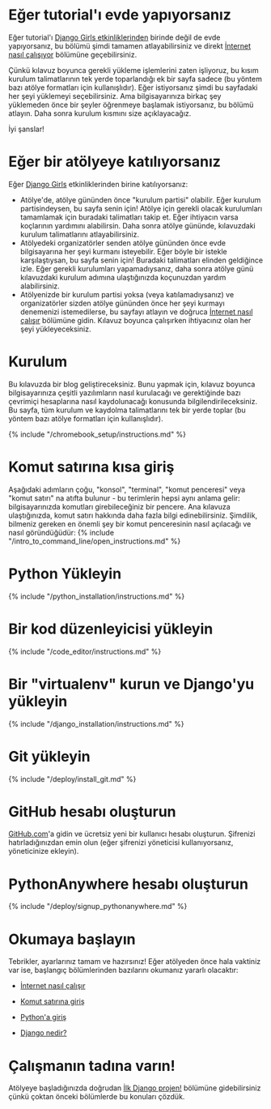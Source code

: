 # Eğer tutorial'ı evde yapıyorsanız

Eğer tutorial'ı [Django Girls etkinliklerinden](https://djangogirls.org/events/) birinde değil de evde yapıyorsanız, bu bölümü şimdi tamamen atlayabilirsiniz ve direkt [İnternet nasıl çalışıyor](../how_the_internet_works/README.md) bölümüne geçebilirsiniz.

Çünkü kılavuz boyunca gerekli yükleme işlemlerini zaten işliyoruz, bu kısım kurulum talimatlarının tek yerde toparlandığı ek bir sayfa sadece (bu yöntem bazı atölye formatları için kullanışlıdır). Eğer istiyorsanız şimdi bu sayfadaki her şeyi yüklemeyi seçebilirsiniz. Ama bilgisayarınıza birkaç şey yüklemeden önce bir şeyler öğrenmeye başlamak istiyorsanız, bu bölümü atlayın. Daha sonra kurulum kısmını size açıklayacağız.

İyi şanslar!

# Eğer bir atölyeye katılıyorsanız

Eğer [Django Girls](https://djangogirls.org/events/) etkinliklerinden birine katılıyorsanız:

* Atölye'de, atölye gününden önce "kurulum partisi" olabilir. Eğer kurulum partisindeysen, bu sayfa senin için! Atölye için gerekli olacak kurulumları tamamlamak için buradaki talimatları takip et. Eğer ihtiyacın varsa koçlarının yardımını alabilirsin. Daha sonra atölye gününde, kılavuzdaki kurulum talimatlarını atlayabilirsiniz.
* Atölyedeki organizatörler senden atölye gününden önce evde bilgisayarına her şeyi kurmanı isteyebilir. Eğer böyle bir istekle karşılaştıysan, bu sayfa senin için! Buradaki talimatları elinden geldiğince izle. Eğer gerekli kurulumları yapamadıysanız, daha sonra atölye günü kılavuzdaki kurulum adımına ulaştığınızda koçunuzdan yardım alabilirsiniz.
* Atölyenizde bir kurulum partisi yoksa (veya katılamadıysanız) ve organizatörler sizden atölye gününden önce her şeyi kurmayı denemenizi istemedilerse, bu sayfayı atlayın ve doğruca [İnternet nasıl çalışır](../how_the_internet_works/README.md) bölümüne gidin. Kılavuz boyunca çalışırken ihtiyacınız olan her şeyi yükleyeceksiniz.

# Kurulum

Bu kılavuzda bir blog geliştireceksiniz. Bunu yapmak için, kılavuz boyunca bilgisayarınıza çeşitli yazılımların nasıl kurulacağı ve gerektiğinde bazı çevrimiçi hesaplarına nasıl kaydolunacağı konusunda bilgilendirileceksiniz. Bu sayfa, tüm kurulum ve kaydolma talimatlarını tek bir yerde toplar (bu yöntem bazı atölye formatları için kullanışlıdır).

<!--sec data-title="Chromebook setup (if you're using one)"
data-id="chromebook_setup" data-collapse=true ces--> {% include "/chromebook_setup/instructions.md" %} 

<!--endsec-->

# Komut satırına kısa giriş

Aşağıdaki adımların çoğu, "konsol", "terminal", "komut penceresi" veya "komut satırı" na atıfta bulunur - bu terimlerin hepsi aynı anlama gelir: bilgisayarınızda komutları girebileceğiniz bir pencere. Ana kılavuza ulaştığınızda, komut satırı hakkında daha fazla bilgi edinebilirsiniz. Şimdilik, bilmeniz gereken en önemli şey bir komut penceresinin nasıl açılacağı ve nasıl göründüğüdür: {% include "/intro_to_command_line/open_instructions.md" %}

# Python Yükleyin

{% include "/python_installation/instructions.md" %}

# Bir kod düzenleyicisi yükleyin

{% include "/code_editor/instructions.md" %}

# Bir "virtualenv" kurun ve Django'yu yükleyin

{% include "/django_installation/instructions.md" %}

# Git yükleyin

{% include "/deploy/install_git.md" %}

# GitHub hesabı oluşturun

[GitHub.com](https://www.github.com)'a gidin ve ücretsiz yeni bir kullanıcı hesabı oluşturun. Şifrenizi hatırladığınızdan emin olun (eğer şifrenizi yöneticisi kullanıyorsanız, yöneticinize ekleyin).

# PythonAnywhere hesabı oluşturun

{% include "/deploy/signup_pythonanywhere.md" %}

# Okumaya başlayın

Tebrikler, ayarlarınız tamam ve hazırsınız! Eğer atölyeden önce hala vaktiniz var ise, başlangıç bölümlerinden bazılarını okumanız yararlı olacaktır:

* [İnternet nasıl çalışır](../how_the_internet_works/README.md)

* [Komut satırına giriş](../intro_to_command_line/README.md)

* [Python'a giriş](../python_introduction/README.md)

* [Django nedir?](../django/README.md)

# Çalışmanın tadına varın!

Atölyeye başladığınızda doğrudan [İlk Django projen!](../django_start_project/README.md) bölümüne gidebilirsiniz çünkü çoktan önceki bölümlerde bu konuları çözdük.